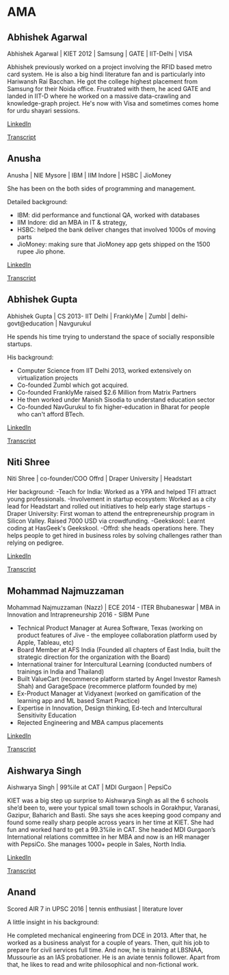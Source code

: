 # AMA

## Abhishek Agarwal

Abhishek Agarwal | KIET 2012 | Samsung | GATE | IIT-Delhi | VISA 

Abhishek previously worked on a project involving the RFID based metro card system. He is also a big hindi literature fan and is particularly into Hariwansh Rai Bacchan. He got the college highest placement from Samsung for their Noida office. Frustrated with them, he aced GATE and landed in IIT-D where he worked on a massive data-crawling and knowledge-graph project. He's now with Visa and sometimes comes home for urdu shayari sessions.

[LinkedIn](https://www.linkedin.com/in/abhishek-agarwal-35a595101/)

[Transcript](https://medium.com/@lunaticcritic/a-conversation-you-wished-to-have-628bd02d8406)

## Anusha
Anusha | NIE Mysore | IBM | IIM Indore | HSBC | JioMoney

She has been on the both sides of programming and management. 

Detailed background:

- IBM: did performance and functional QA, worked with databases
- IIM Indore: did an MBA in IT & strategy,
- HSBC: helped the bank deliver changes that involved 1000s of moving parts
- JioMoney: making sure that JioMoney app gets shipped on the 1500 rupee Jio phone.

[LinkedIn](https://www.linkedin.com/in/anushamahendrakar/)

[Transcript](https://medium.com/@krichasahu/management-and-programming-d42c43704e5f)

## Abhishek Gupta

Abhishek Gupta | CS 2013- IIT Delhi | FranklyMe | Zumbl | delhi-govt@education | Navgurukul

He spends his time trying to understand the space of socially responsible startups.

His background:
- Computer Science from IIT Delhi 2013, worked extensively on virtualization projects
- Co-founded Zumbl which got acquired.
- Co-founded FranklyMe raised $2.6 Million from Matrix Partners
- He then worked under Manish Sisodia to understand education sector
- Co-founded NavGurukul to fix higher-education in Bharat for people who can't afford BTech.

[LinkedIn](https://www.linkedin.com/in/abhishekgupta92/)

[Transcript](https://medium.com/c-club/ama-with-co-founder-of-navgurukul-e6be1fbbb8d8)

## Niti Shree
Niti Shree | co-founder/COO Offrd | Draper University | Headstart

Her background:
-Teach for India: Worked as a YPA and helped TFI attract young professionals.
-Involvement in startup ecosystem: Worked as a city lead for Headstart and rolled out initiatives to help early stage startups
-Draper University: First woman to attend the entrepreneurship program in Silicon Valley. Raised 7000 USD  via crowdfunding.
-Geekskool: Learnt coding at HasGeek's Geekskool. 
-Offrd: she heads operations here. They helps people to get hired in business roles by solving challenges rather than relying on pedigree.

[LinkedIn](https://www.linkedin.com/in/niti-shree-90557a20/)

[Transcript](https://medium.com/@krichasahu/ama-with-niti-80bdf1e980de)

## Mohammad Najmuzzaman 
Mohammad Najmuzzaman (Nazz) | ECE 2014 - ITER Bhubaneswar | MBA in Innovation and Intrapreneurship 2016 - SIBM Pune 

- Technical Product Manager at Aurea Software, Texas (working on product features of Jive - the employee collaboration platform used by Apple, Tableau, etc) 
- Board Member at AFS India (Founded all chapters of East India, built the strategic direction for the organization with the Board) 
- International trainer for Intercultural Learning (conducted numbers of trainings in India and Thailand) 
- Built ValueCart (recommerce platform started by Angel Investor Ramesh Shah) and GarageSpace (recommerce platform founded by me) 
- Ex-Product Manager at Vidyanext (worked on gamification of the learning app and ML based Smart Practice) 
- Expertise in Innovation, Design  thinking, Ed-tech and Intercultural Sensitivity Education
- Rejected Engineering and MBA campus placements

[LinkedIn](https://www.linkedin.com/in/najmuzzaman/)

[Transcript](https://medium.com/@krichasahu/ama-12205543a943)

## Aishwarya Singh
Aishwarya Singh | 99%ile at CAT | MDI Gurgaon | PepsiCo

KIET was a big step up surprise to Aishwarya Singh as all the 6 schools she’d been to, were your typical small town schools in Gorakhpur, Varanasi, Gazipur, Baharich and Basti. She says she aces keeping good company and found some really sharp people across years in her time at KIET. She had fun and worked hard to get a 99.3%ile in CAT. She headed MDI Gurgaon’s International relations committee in her MBA and now is an HR manager with PepsiCo. She manages 1000+ people in Sales, North India.

[LinkedIn]( https://www.linkedin.com/in/aishwarya-singh-1a5124a7/)

[Transcript](https://medium.com/@krichasahu/im-and-always-be-a-small-town-girl-an-ama-with-aishwarya-538c6da1dbd5)

## Anand
Scored AIR 7 in UPSC 2016 | tennis enthusiast | literature lover

A little insight in his background:

He completed mechanical engineering from DCE in 2013. After that, he worked as a business analyst for a couple of years. Then, quit his job to prepare for civil services full time. And now, he is training at LBSNAA, Mussourie as an IAS probationer. He is an aviate tennis follower. Apart from that, he likes to read and write philosophical and non-fictional work. 

